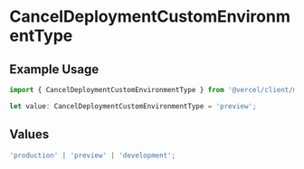 # CancelDeploymentCustomEnvironmentType

## Example Usage

```typescript
import { CancelDeploymentCustomEnvironmentType } from '@vercel/client/models/operations';

let value: CancelDeploymentCustomEnvironmentType = 'preview';
```

## Values

```typescript
'production' | 'preview' | 'development';
```

